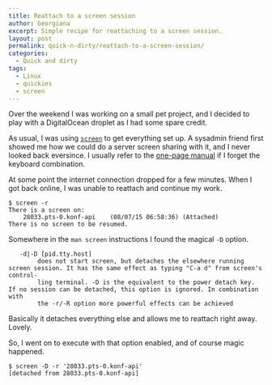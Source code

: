 ```yaml
---
title: Reattach to a screen session
author: Georgiana
excerpt: Simple recipe for reattaching to a screen session.
layout: post
permalink: quick-n-dirty/reattach-to-a-screen-session/
categories:
  - Quick and dirty
tags:
  - Linux
  - quickies
  - screen
---
```

Over the weekend I was working on a small pet project, and I decided to play with a DigitalOcean droplet as I had some spare credit.

As usual, I was using [`screen`][1] to get everything set up. A sysadmin friend first showed me how we could do a server screen sharing with it, and I never looked back eversince. I usually refer to the [one-page manual][2] if I forget the keyboard combination.

At some point the internet connection dropped for a few minutes. When I got back online, I was unable to reattach and continue my work.

    $ screen -r
    There is a screen on:
        28033.pts-0.konf-api    (08/07/15 06:58:36) (Attached)
    There is no screen to be resumed.


Somewhere in the `man screen` instructions I found the magical `-D` option.

       -d|-D [pid.tty.host]
            does not start screen, but detaches the elsewhere running screen session. It has the same effect as typing "C-a d" from screen's control-
            ling terminal. -D is the equivalent to the power detach key.  If no session can be detached, this option is ignored. In combination  with
            the -r/-R option more powerful effects can be achieved


Basically it detaches everything else and allows me to reattach right away. Lovely.

So, I went on to execute with that option enabled, and of course magic happened.

    $ screen -D -r '28033.pts-0.konf-api'
    [detached from 28033.pts-0.konf-api]

 [1]: http://www.gnu.org/software/screen/
 [2]: http://www.gnu.org/software/screen/manual/screen.html
